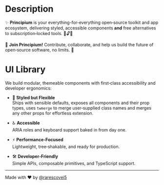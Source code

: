 # Description

✨ **Principium** is your everything-for-everything open‑source toolkit and app ecosystem, delivering styled, accessible components **and** free alternatives to subscription‑locked tools. 🚀🔓🎨

👥 **Join Principium!** Contribute, collaborate, and help us build the future of open‑source software, no limits. 🌟

# UI Library

We build modular, themeable components with first‑class accessibility and developer ergonomics:

- 🎨 **Styled but Flexible**  
  Ships with sensible defaults, exposes all components and their prop types, uses `twmerge` to merge user‑supplied class names and merges any other props for effortless extension.


- ♿ **Accessible**  
  ARIA roles and keyboard support baked in from day one.

- ⚡️ **Performance‑Focused**  
  Lightweight, tree‑shakable, and ready for production.

- 🛠️ **Developer‑Friendly**  
  Simple APIs, composable primitives, and TypeScript support.

---

Made with ❤️ by [@rarescovei5](https://github.com/rarescovei5)  
